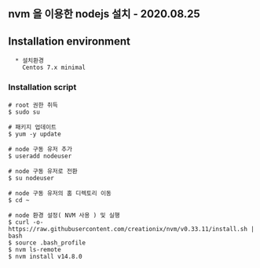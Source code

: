 ## nvm 을 이용한 nodejs 설치 - 2020.08.25

## Installation environment 
```  
  * 설치환경
    Centos 7.x minimal  
```

### Installation script
```
# root 권한 취득
$ sudo su

# 패키지 업데이트
$ yum -y update

# node 구동 유저 추가
$ useradd nodeuser

# node 구동 유저로 전환
$ su nodeuser

# node 구동 유저의 홈 디렉토리 이동
$ cd ~

# node 환경 설정( NVM 사용 ) 및 실행
$ curl -o- https://raw.githubusercontent.com/creationix/nvm/v0.33.11/install.sh | bash
$ source .bash_profile
$ nvm ls-remote
$ nvm install v14.8.0
```



